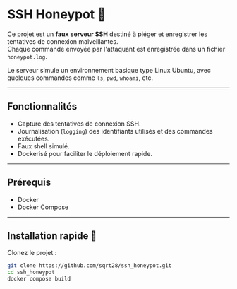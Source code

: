 # SSH Honeypot 🎣

Ce projet est un **faux serveur SSH** destiné à piéger et enregistrer les tentatives de connexion malveillantes.  
Chaque commande envoyée par l'attaquant est enregistrée dans un fichier `honeypot.log`.

Le serveur simule un environnement basique type Linux Ubuntu, avec quelques commandes comme `ls`, `pwd`, `whoami`, etc.

---

## Fonctionnalités

- Capture des tentatives de connexion SSH.
- Journalisation (`logging`) des identifiants utilisés et des commandes exécutées.
- Faux shell simulé.
- Dockerisé pour faciliter le déploiement rapide.

---

## Prérequis

- Docker
- Docker Compose

---

## Installation rapide 🚀

Clonez le projet :

```bash
git clone https://github.com/sqrt28/ssh_honeypot.git
cd ssh_honeypot
docker compose build
